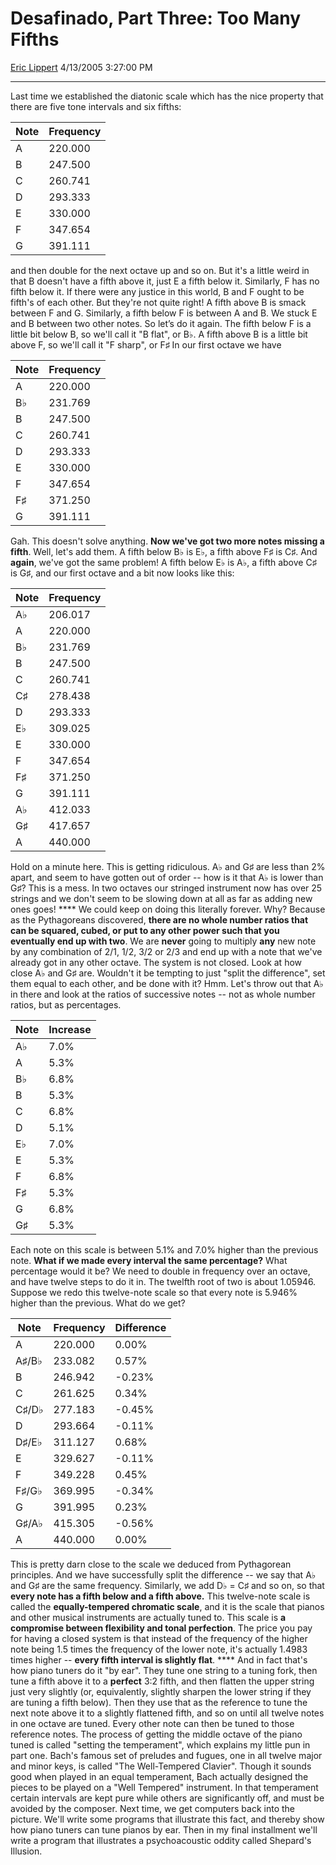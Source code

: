 <div id="page">

# Desafinado, Part Three: Too Many Fifths

[Eric Lippert](https://social.msdn.microsoft.com/profile/Eric%20Lippert) 4/13/2005 3:27:00 PM

-----

<div id="content">

Last time we established the diatonic scale which has the nice property that there are five tone intervals and six fifths:

<table>
<thead>
<tr class="header">
<th>Note</th>
<th>Frequency</th>
</tr>
</thead>
<tbody>
<tr class="odd">
<td>A</td>
<td>220.000</td>
</tr>
<tr class="even">
<td>B</td>
<td>247.500</td>
</tr>
<tr class="odd">
<td>C</td>
<td>260.741</td>
</tr>
<tr class="even">
<td>D</td>
<td>293.333</td>
</tr>
<tr class="odd">
<td>E</td>
<td>330.000</td>
</tr>
<tr class="even">
<td>F</td>
<td>347.654</td>
</tr>
<tr class="odd">
<td>G</td>
<td>391.111</td>
</tr>
</tbody>
</table>

and then double for the next octave up and so on. But it's a little weird in that B doesn't have a fifth above it, just E a fifth below it. Similarly, F has no fifth below it. If there were any justice in this world, B and F ought to be fifth's of each other. But they're not quite right\! A fifth above B is smack between F and G. Similarly, a fifth below F is between A and B. We stuck E and B between two other notes. So let’s do it again. The fifth below F is a little bit below B, so we'll call it "B flat", or B♭. A fifth above B is a little bit above F, so we'll call it "F sharp", or F♯ In our first octave we have

<table>
<thead>
<tr class="header">
<th>Note</th>
<th>Frequency</th>
</tr>
</thead>
<tbody>
<tr class="odd">
<td>A</td>
<td>220.000</td>
</tr>
<tr class="even">
<td>B♭</td>
<td>231.769</td>
</tr>
<tr class="odd">
<td>B</td>
<td>247.500</td>
</tr>
<tr class="even">
<td>C</td>
<td>260.741</td>
</tr>
<tr class="odd">
<td>D</td>
<td>293.333</td>
</tr>
<tr class="even">
<td>E</td>
<td>330.000</td>
</tr>
<tr class="odd">
<td>F</td>
<td>347.654</td>
</tr>
<tr class="even">
<td>F♯</td>
<td>371.250</td>
</tr>
<tr class="odd">
<td>G</td>
<td>391.111</td>
</tr>
</tbody>
</table>

Gah. This doesn't solve anything. **Now we've got two more notes missing a fifth**. Well, let's add them. A fifth below B♭ is E♭, a fifth above F♯ is C♯. And **again**, we've got the same problem\! A fifth below E♭ is A♭, a fifth above C♯ is G♯, and our first octave and a bit now looks like this:

<table>
<thead>
<tr class="header">
<th>Note</th>
<th>Frequency</th>
</tr>
</thead>
<tbody>
<tr class="odd">
<td>A♭</td>
<td>206.017</td>
</tr>
<tr class="even">
<td>A</td>
<td>220.000</td>
</tr>
<tr class="odd">
<td>B♭</td>
<td>231.769</td>
</tr>
<tr class="even">
<td>B</td>
<td>247.500</td>
</tr>
<tr class="odd">
<td>C</td>
<td>260.741</td>
</tr>
<tr class="even">
<td>C♯</td>
<td>278.438</td>
</tr>
<tr class="odd">
<td>D</td>
<td>293.333</td>
</tr>
<tr class="even">
<td>E♭</td>
<td>309.025</td>
</tr>
<tr class="odd">
<td>E</td>
<td>330.000</td>
</tr>
<tr class="even">
<td>F</td>
<td>347.654</td>
</tr>
<tr class="odd">
<td>F♯</td>
<td>371.250</td>
</tr>
<tr class="even">
<td>G</td>
<td>391.111</td>
</tr>
<tr class="odd">
<td>A♭</td>
<td>412.033</td>
</tr>
<tr class="even">
<td>G♯</td>
<td>417.657</td>
</tr>
<tr class="odd">
<td>A</td>
<td>440.000</td>
</tr>
</tbody>
</table>

Hold on a minute here. This is getting ridiculous. A♭ and G♯ are less than 2% apart, and seem to have gotten out of order -- how is it that A♭ is lower than G♯? This is a mess. In two octaves our stringed instrument now has over 25 strings and we don't seem to be slowing down at all as far as adding new ones goes\! **** We could keep on doing this literally forever. Why? Because as the Pythagoreans discovered, **there are no whole number ratios that can be squared, cubed, or put to any other power such that you eventually end up with two**. We are **never** going to multiply **any** new note by any combination of 2/1, 1/2, 3/2 or 2/3 and end up with a note that we've already got in any other octave. The system is not closed. Look at how close A♭ and G♯ are. Wouldn't it be tempting to just "split the difference", set them equal to each other, and be done with it? Hmm. Let's throw out that A♭ in there and look at the ratios of successive notes -- not as whole number ratios, but as percentages.

<table>
<thead>
<tr class="header">
<th>Note</th>
<th>Increase</th>
</tr>
</thead>
<tbody>
<tr class="odd">
<td>A♭</td>
<td>7.0%</td>
</tr>
<tr class="even">
<td>A</td>
<td>5.3%</td>
</tr>
<tr class="odd">
<td>B♭</td>
<td>6.8%</td>
</tr>
<tr class="even">
<td>B</td>
<td>5.3%</td>
</tr>
<tr class="odd">
<td>C</td>
<td>6.8%</td>
</tr>
<tr class="even">
<td>D</td>
<td>5.1%</td>
</tr>
<tr class="odd">
<td>E♭</td>
<td>7.0%</td>
</tr>
<tr class="even">
<td>E</td>
<td>5.3%</td>
</tr>
<tr class="odd">
<td>F</td>
<td>6.8%</td>
</tr>
<tr class="even">
<td>F♯</td>
<td>5.3%</td>
</tr>
<tr class="odd">
<td>G</td>
<td>6.8%</td>
</tr>
<tr class="even">
<td>G♯</td>
<td>5.3%</td>
</tr>
</tbody>
</table>

Each note on this scale is between 5.1% and 7.0% higher than the previous note. **What if we made every interval the same percentage?** What percentage would it be? We need to double in frequency over an octave, and have twelve steps to do it in. The twelfth root of two is about 1.05946. Suppose we redo this twelve-note scale so that every note is 5.946% higher than the previous. What do we get?

<table>
<thead>
<tr class="header">
<th>Note</th>
<th>Frequency</th>
<th>Difference</th>
</tr>
</thead>
<tbody>
<tr class="odd">
<td>A</td>
<td>220.000</td>
<td>0.00%</td>
</tr>
<tr class="even">
<td>A♯/B♭</td>
<td>233.082</td>
<td>0.57%</td>
</tr>
<tr class="odd">
<td>B</td>
<td>246.942</td>
<td>-0.23%</td>
</tr>
<tr class="even">
<td>C</td>
<td>261.625</td>
<td>0.34%</td>
</tr>
<tr class="odd">
<td>C♯/D♭</td>
<td>277.183</td>
<td>-0.45%</td>
</tr>
<tr class="even">
<td>D</td>
<td>293.664</td>
<td>-0.11%</td>
</tr>
<tr class="odd">
<td>D♯/E♭</td>
<td>311.127</td>
<td>0.68%</td>
</tr>
<tr class="even">
<td>E</td>
<td>329.627</td>
<td>-0.11%</td>
</tr>
<tr class="odd">
<td>F</td>
<td>349.228</td>
<td>0.45%</td>
</tr>
<tr class="even">
<td>F♯/G♭</td>
<td>369.995</td>
<td>-0.34%</td>
</tr>
<tr class="odd">
<td>G</td>
<td>391.995</td>
<td>0.23%</td>
</tr>
<tr class="even">
<td>G♯/A♭</td>
<td>415.305</td>
<td>-0.56%</td>
</tr>
<tr class="odd">
<td>A</td>
<td>440.000</td>
<td>0.00%</td>
</tr>
</tbody>
</table>

This is pretty darn close to the scale we deduced from Pythagorean principles. And we have successfully split the difference -- we say that A♭ and G♯ are the same frequency. Similarly, we add D♭ = C♯ and so on, so that **every note has a fifth below and a fifth above.** This twelve-note scale is called the **equally-tempered chromatic scale**, and it is the scale that pianos and other musical instruments are actually tuned to. This scale is **a compromise between flexibility and tonal perfection**. The price you pay for having a closed system is that instead of the frequency of the higher note being 1.5 times the frequency of the lower note, it's actually 1.4983 times higher -- **every fifth interval is slightly flat**. **** And in fact that's how piano tuners do it "by ear". They tune one string to a tuning fork, then tune a fifth above it to a **perfect** 3:2 fifth, and then flatten the upper string just very slightly (or, equivalently, slightly sharpen the lower string if they are tuning a fifth below). Then they use that as the reference to tune the next note above it to a slightly flattened fifth, and so on until all twelve notes in one octave are tuned. Every other note can then be tuned to those reference notes. The process of getting the middle octave of the piano tuned is called "setting the temperament", which explains my little pun in part one. Bach's famous set of preludes and fugues, one in all twelve major and minor keys, is called "The Well-Tempered Clavier". Though it sounds good when played in an equal temperament, Bach actually designed the pieces to be played on a "Well Tempered" instrument. In that temperament certain intervals are kept pure while others are significantly off, and must be avoided by the composer. Next time, we get computers back into the picture. We'll write some programs that illustrate this fact, and thereby show how piano tuners can tune pianos by ear. Then in my final installment we'll write a program that illustrates a psychoacoustic oddity called Shepard's Illusion.

</div>

</div>

